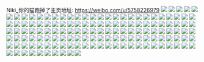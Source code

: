 Niki_你的猫跑掉了主页地址: https://weibo.com/u/5758226979 
![](https://wx4.sinaimg.cn/mw2000/006hGVSHly1h9dwy3ifymj32802yo7wj.jpg) 
![](https://wx4.sinaimg.cn/mw2000/006hGVSHly1h9dwy6gr2xj32802yo4qr.jpg) 
![](https://wx4.sinaimg.cn/mw2000/006hGVSHly1h96yr0m5oej30u01hck39.jpg) 
![](https://wx4.sinaimg.cn/mw2000/006hGVSHly1h908l06lzsj30zg0zgwja.jpg) 
![](https://wx4.sinaimg.cn/mw2000/006hGVSHly1h8yrmfui22j30n01dsdjo.jpg) 
![](https://wx4.sinaimg.cn/mw2000/006hGVSHly1h8pu0fb0zlj32c03401kz.jpg) 
![](https://wx4.sinaimg.cn/mw2000/006hGVSHly1h8m5jv3zluj30n01dsguz.jpg) 
![](https://wx4.sinaimg.cn/mw2000/006hGVSHly1h8hfu06lvqj30n01ds4dw.jpg) 
![](https://wx4.sinaimg.cn/mw2000/006hGVSHly1h7pom4k0zdj321j2ete81.jpg) 
![](https://wx4.sinaimg.cn/mw2000/006hGVSHly1h7pom3fxcxj32c0340e83.jpg) 
![](https://wx4.sinaimg.cn/mw2000/006hGVSHly1h5i8171viij32bw35su10.jpg) 
![](https://wx4.sinaimg.cn/mw2000/006hGVSHly1h5i80ghz60j30u0140aqv.jpg) 
![](https://wx4.sinaimg.cn/mw2000/006hGVSHly1h5i81lnn08j33402c04qs.jpg) 
![](https://wx4.sinaimg.cn/mw2000/006hGVSHly1h5i82jhzf8j32c0340qv7.jpg) 
![](https://wx4.sinaimg.cn/mw2000/006hGVSHly1h5i82yii80j32c0340npg.jpg) 
![](https://wx4.sinaimg.cn/mw2000/006hGVSHly1h5i8573nd6j32c034xhdv.jpg) 
![](https://wx4.sinaimg.cn/mw2000/006hGVSHly1h5i25r3w8uj33402c0e85.jpg) 
![](https://wx4.sinaimg.cn/mw2000/006hGVSHly1h5i25vok1uj32c0340b2b.jpg) 
![](https://wx4.sinaimg.cn/mw2000/006hGVSHly1h5i2640pu2j32802sr4qu.jpg) 
![](https://wx4.sinaimg.cn/mw2000/006hGVSHly1h5i26cuthcj32c0340x6t.jpg) 
![](https://wx4.sinaimg.cn/mw2000/006hGVSHly1h5i26m3668j32c034rkjo.jpg) 
![](https://wx4.sinaimg.cn/mw2000/006hGVSHly1h5i26q8szkj32c0340npg.jpg) 
![](https://wx4.sinaimg.cn/mw2000/006hGVSHly1h5i25khulvj32802yokjn.jpg) 
![](https://wx4.sinaimg.cn/mw2000/006hGVSHly1h5i26yxe91j32c0340e84.jpg) 
![](https://wx4.sinaimg.cn/mw2000/006hGVSHly1h5i273avhzj32c03404qs.jpg) 
![](https://wx4.sinaimg.cn/mw2000/006hGVSHly1h4ylj2uum8j30n01dsnlm.jpg) 
![](https://wx4.sinaimg.cn/mw2000/006hGVSHly1h4p5rdw9cqj320m21dqv5.jpg) 
![](https://wx4.sinaimg.cn/mw2000/006hGVSHly1h4p5ral3zsj32c0340hdu.jpg) 
![](https://wx4.sinaimg.cn/mw2000/006hGVSHly1h4ibwuyghjj30n01dsn78.jpg) 
![](https://wx4.sinaimg.cn/mw2000/006hGVSHly1h4acfrfc26j32372g21ky.jpg) 
![](https://wx4.sinaimg.cn/mw2000/006hGVSHly1h498cwlvg5j30mi0qsagv.jpg) 
![](https://wx4.sinaimg.cn/mw2000/006hGVSHly1h45l46nka3j30zg1bw125.jpg) 
![](https://wx4.sinaimg.cn/mw2000/006hGVSHly1h3ik00h9ilj30u014011i.jpg) 
![](https://wx4.sinaimg.cn/mw2000/006hGVSHly1h3ik0vck5uj31400u07bb.jpg) 
![](https://wx4.sinaimg.cn/mw2000/006hGVSHly1h3ik3b8rpjj30u014j45o.jpg) 
![](https://wx4.sinaimg.cn/mw2000/006hGVSHly1h3dz7xqfghj30u014045l.jpg) 
![](https://wx4.sinaimg.cn/mw2000/006hGVSHly1h3dz7yxpe0j31400u0tgs.jpg) 
![](https://wx4.sinaimg.cn/mw2000/006hGVSHly1h2rv2iic7ej30mz0undit.jpg) 
![](https://wx4.sinaimg.cn/mw2000/006hGVSHly1h2rv2j1qj9j30my0uijwz.jpg) 
![](https://wx4.sinaimg.cn/mw2000/006hGVSHly1h2rv2jg8hmj30mu0xnq68.jpg) 
![](https://wx4.sinaimg.cn/mw2000/006hGVSHly1h2g88mzqv4j30n00h6aba.jpg) 
![](https://wx4.sinaimg.cn/mw2000/006hGVSHly1h2cxlu3zynj30n01ds4f8.jpg) 
![](https://wx4.sinaimg.cn/mw2000/006hGVSHly1h2cxlurftfj30n01ds18t.jpg) 
![](https://wx4.sinaimg.cn/mw2000/006hGVSHly1h2cxltc92ij30n01dsk4s.jpg) 
![](https://wx4.sinaimg.cn/mw2000/006hGVSHly1h23hzb59woj30n01dsgqt.jpg) 
![](https://wx4.sinaimg.cn/mw2000/006hGVSHly1h23hz52ncdj30n01dsaeu.jpg) 
![](https://wx4.sinaimg.cn/mw2000/006hGVSHly1h0secunrqmj30u014gn5d.jpg) 
![](https://wx4.sinaimg.cn/mw2000/006hGVSHly1h06syd09f0j30n01dstbp.jpg) 
![](https://wx4.sinaimg.cn/mw2000/006hGVSHly1h01q89ibzwj31400u0n3a.jpg) 
![](https://wx4.sinaimg.cn/mw2000/006hGVSHly1gzujbb0c6lj30u01407a5.jpg) 
![](https://wx4.sinaimg.cn/mw2000/006hGVSHly1gzl9zd42icj31400u0jul.jpg) 
![](https://wx4.sinaimg.cn/mw2000/006hGVSHly1gzl9zdf408j31400u00v8.jpg) 
![](https://wx4.sinaimg.cn/mw2000/006hGVSHly1gzgsn8d7dtj31400u0jw6.jpg) 
![](https://wx4.sinaimg.cn/mw2000/006hGVSHly1gzfl286w09j30u0140dra.jpg) 
![](https://wx4.sinaimg.cn/mw2000/006hGVSHly1gzfl28o1qfj30u01400y7.jpg) 
![](https://wx4.sinaimg.cn/mw2000/006hGVSHly1gzfl29pk0xj30u0140484.jpg) 
![](https://wx4.sinaimg.cn/mw2000/006hGVSHly1gzfl2af4y7j30u0140n54.jpg) 
![](https://wx4.sinaimg.cn/mw2000/006hGVSHly1gzfl2auzjjj30u0140wjh.jpg) 
![](https://wx4.sinaimg.cn/mw2000/006hGVSHly1gzfl2brvbkj30u0140149.jpg) 
![](https://wx4.sinaimg.cn/mw2000/006hGVSHly1gzfl27babhj30u0140thh.jpg) 
![](https://wx4.sinaimg.cn/mw2000/006hGVSHly1gz53cg1gsfj30n01dswha.jpg) 
![](https://wx4.sinaimg.cn/mw2000/006hGVSHly1gz53czc8q8j30e40g7wf9.jpg) 
![](https://wx4.sinaimg.cn/mw2000/006hGVSHly1gz4zutto00j30u0140dos.jpg) 
![](https://wx4.sinaimg.cn/mw2000/006hGVSHly1gz4zusvsc3j30u0140qbl.jpg) 
![](https://wx4.sinaimg.cn/mw2000/006hGVSHly1gz4zuuomwzj30u0140dou.jpg) 
![](https://wx4.sinaimg.cn/mw2000/006hGVSHly1gy8sq7whrhj30n00csaah.jpg) 
![](https://wx4.sinaimg.cn/mw2000/006hGVSHly1gy8sq7lnwnj30mz0buwf3.jpg) 
![](https://wx4.sinaimg.cn/mw2000/006hGVSHly1gy8be47moxj33402c0kjm.jpg) 
![](https://wx4.sinaimg.cn/mw2000/006hGVSHly1gxmsnkt04oj31400u0qal.jpg) 
![](https://wx4.sinaimg.cn/mw2000/006hGVSHly1gxmsnu6g50j31400u0n74.jpg) 
![](https://wx4.sinaimg.cn/mw2000/006hGVSHly1gx5i3tcnurj31400u0dtr.jpg) 
![](https://wx4.sinaimg.cn/mw2000/006hGVSHly1gwxm9dfspfj32c03407wj.jpg) 
![](https://wx4.sinaimg.cn/mw2000/006hGVSHly1gwszqu2pioj30lz0aagly.jpg) 
![](https://wx4.sinaimg.cn/mw2000/006hGVSHly1gwt0ktj6xoj30ll10k0w7.jpg) 
![](https://wx4.sinaimg.cn/mw2000/006hGVSHly1gwt0kt6xbrj30n01dsaj4.jpg) 
![](https://wx4.sinaimg.cn/mw2000/006hGVSHly1gwrlf2hj5gj30vo0u044a.jpg) 
![](https://wx4.sinaimg.cn/mw2000/006hGVSHly1gwrknkzj1rj30u0140als.jpg) 
![](https://wx4.sinaimg.cn/mw2000/006hGVSHly1gwcdwwh4v0j30u014049k.jpg) 
![](https://wx4.sinaimg.cn/mw2000/006hGVSHly1gwa3kbg4vfj31400u0wu3.jpg) 
![](https://wx4.sinaimg.cn/mw2000/006hGVSHly1gwa3kcsnqdj30u0140168.jpg) 
![](https://wx4.sinaimg.cn/mw2000/006hGVSHly1gwa3kdw0uyj31400u0thl.jpg) 
![](https://wx4.sinaimg.cn/mw2000/006hGVSHly1gwa3mnax9zj30u0140n80.jpg) 
![](https://wx4.sinaimg.cn/mw2000/006hGVSHly1gvwayhi716j30u0140479.jpg) 
![](https://wx4.sinaimg.cn/mw2000/006hGVSHly1gvwaygtdctj31400u0wmi.jpg) 
![](https://wx4.sinaimg.cn/mw2000/006hGVSHly1gvwb0ljffhj30u0140n3p.jpg) 
![](https://wx4.sinaimg.cn/mw2000/006hGVSHly1gvtvpmoo4lj32c0340e82.jpg) 
![](https://wx4.sinaimg.cn/mw2000/006hGVSHly1gvtvpu4jepj30n01dsn6v.jpg) 
![](https://wx4.sinaimg.cn/mw2000/006hGVSHly1guohj13klpj62c02c0nc802.jpg) 
![](https://wx4.sinaimg.cn/mw2000/006hGVSHly1guohj8f0txj62c02c04qp02.jpg) 
![](https://wx4.sinaimg.cn/mw2000/006hGVSHly1guohl6zdq2j63402c07wl02.jpg) 
![](https://wx4.sinaimg.cn/mw2000/006hGVSHly1gun8hxnmiyj61ds0s0jy002.jpg) 
![](https://wx4.sinaimg.cn/mw2000/006hGVSHly1gun8hx95hlj61ds0s0gps02.jpg) 
![](https://wx4.sinaimg.cn/mw2000/006hGVSHly1gun8hxyk1bj61ds0s0dkh02.jpg) 
![](https://wx4.sinaimg.cn/mw2000/006hGVSHly1gun8hye2n2j60ku112th802.jpg) 
![](https://wx4.sinaimg.cn/mw2000/006hGVSHly1gumba2zv29j60n0065dgl02.jpg) 
![](https://wx4.sinaimg.cn/mw2000/006hGVSHly1gumba3tod7j60m10ceq3p02.jpg) 
![](https://wx4.sinaimg.cn/mw2000/006hGVSHly1gum79407zbj62c02c0e8102.jpg) 
![](https://wx4.sinaimg.cn/mw2000/006hGVSHly1gum78vyworj62c02c0e8102.jpg) 
![](https://wx4.sinaimg.cn/mw2000/006hGVSHly1gugfjew5z1j62c03407wj02.jpg) 
![](https://wx4.sinaimg.cn/mw2000/006hGVSHly1gugfjh0xdyj63402c0qv602.jpg) 
![](https://wx4.sinaimg.cn/mw2000/006hGVSHly1gugfjj4tsmj63402c04qq02.jpg) 
![](https://wx4.sinaimg.cn/mw2000/006hGVSHly1gugfjmnprbj62c0340e8502.jpg) 
![](https://wx4.sinaimg.cn/mw2000/006hGVSHly1gu8gdc87h2j62c0340hdw02.jpg) 
![](https://wx4.sinaimg.cn/mw2000/006hGVSHly1gu8gdja0fnj62c0340x6q02.jpg) 
![](https://wx4.sinaimg.cn/mw2000/006hGVSHly1gtc6oblvogj32c0340e84.jpg) 
![](https://wx4.sinaimg.cn/mw2000/006hGVSHly1gtc6opucyfj32c0340x6q.jpg) 
![](https://wx4.sinaimg.cn/mw2000/006hGVSHly1gtc6ohsfjcj32c0340x6s.jpg) 
![](https://wx4.sinaimg.cn/mw2000/006hGVSHly1gtc6osqnzdj32c0340e82.jpg) 
![](https://wx4.sinaimg.cn/mw2000/006hGVSHly1gtc6ommszyj32c0340kjn.jpg) 
![](https://wx4.sinaimg.cn/mw2000/006hGVSHly1gtc6p0rle3j32c0340x6q.jpg) 
![](https://wx4.sinaimg.cn/mw2000/006hGVSHly1gsmgw2ip6rj33402c0kjm.jpg) 
![](https://wx4.sinaimg.cn/mw2000/006hGVSHly1gs50nyhfcfj33402c04qr.jpg) 
![](https://wx4.sinaimg.cn/mw2000/006hGVSHly1gro1wevny6j30dc0fpt9w.jpg) 
![](https://wx4.sinaimg.cn/mw2000/006hGVSHly1grdb8eu33tj32c0340u17.jpg) 
![](https://wx4.sinaimg.cn/mw2000/006hGVSHly1grdb919ka1j322m3401l7.jpg) 
![](https://wx4.sinaimg.cn/mw2000/006hGVSHly1gr7og638jdj32c0340qv6.jpg) 
![](https://wx4.sinaimg.cn/mw2000/006hGVSHly1gr7ogtz5t5j33402c0npf.jpg) 
![](https://wx4.sinaimg.cn/mw2000/006hGVSHly1gr7ocfvwf4j30gy0a2myt.jpg) 
![](https://wx4.sinaimg.cn/mw2000/006hGVSHly1gr7ocfd6iwj30m60dlq5r.jpg) 
![](https://wx4.sinaimg.cn/mw2000/006hGVSHly1gr7oeq9tkzj32yo280qv6.jpg) 
![](https://wx4.sinaimg.cn/mw2000/006hGVSHly1gr43orvmvnj33402c04qs.jpg) 
![](https://wx4.sinaimg.cn/mw2000/006hGVSHly1gqkhuuz7c7j31400u0jts.jpg) 
![](https://wx4.sinaimg.cn/mw2000/006hGVSHly1gqkhuw3d75j31400u0acy.jpg) 
![](https://wx4.sinaimg.cn/mw2000/006hGVSHly1gqgwsh3hhcj30j60j0gmh.jpg) 
![](https://wx4.sinaimg.cn/mw2000/006hGVSHly1gq4b6zoa3lj33402c04qq.jpg) 
![](https://wx4.sinaimg.cn/mw2000/006hGVSHly1gq4b78zexwj32c0340npn.jpg) 
![](https://wx4.sinaimg.cn/mw2000/006hGVSHly1gq4aw9s1dxj32c0340qv6.jpg) 
![](https://wx4.sinaimg.cn/mw2000/006hGVSHly1gq4axctbosj30u01t0q68.jpg) 
![](https://wx4.sinaimg.cn/mw2000/006hGVSHly1gq0uw84jpjj33402c0hdt.jpg) 
![](https://wx4.sinaimg.cn/mw2000/006hGVSHly1gq0uwzafz3j33402c0qv6.jpg) 
![](https://wx4.sinaimg.cn/mw2000/006hGVSHly1gq0uwffwyxj33402c0npe.jpg) 
![](https://wx4.sinaimg.cn/mw2000/006hGVSHly1gq0uwmuk7sj33402c0qv6.jpg) 
![](https://wx4.sinaimg.cn/mw2000/006hGVSHly1gq0ux3o7mbj33402c07wi.jpg) 
![](https://wx4.sinaimg.cn/mw2000/006hGVSHly1gq0uwt69zzj32c0340b2a.jpg) 
![](https://wx4.sinaimg.cn/mw2000/006hGVSHly1gpwzwtp1wfj31sc2dskjl.jpg) 
![](https://wx4.sinaimg.cn/mw2000/006hGVSHly1gpro9qaqifj33402c0npd.jpg) 
![](https://wx4.sinaimg.cn/mw2000/006hGVSHly1gpjodkiwndj30n01ds4qr.jpg) 
![](https://wx4.sinaimg.cn/mw2000/006hGVSHly1gpgt6ecc5fj33402c0npe.jpg) 
![](https://wx4.sinaimg.cn/mw2000/006hGVSHly1gpero1zjdxj32c0340hdt.jpg) 
![](https://wx4.sinaimg.cn/mw2000/006hGVSHly1gpeogayelnj32c0340b2a.jpg) 
